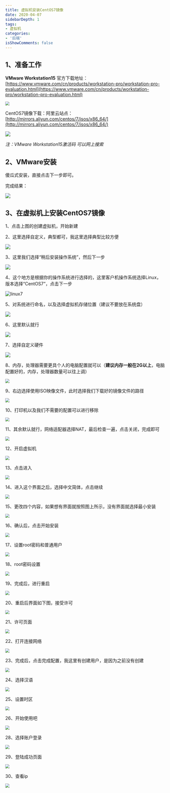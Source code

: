 ```yaml
---
title: 虚拟机安装CentOS7镜像
date: 2020-04-07
sidebarDepth: 1
tags:
- 虚拟机
categories:
- '后端'
isShowComments: false
---
```


## 1、准备工作

**VMware Workstation15**
官方下载地址： [https://www.vmware.com/cn/products/workstation-pro/workstation-pro-evaluation.html](https://www.vmware.com/cn/products/workstation-pro/workstation-pro-evaluation.html)

<img src="./images/linux.png" style="zoom:80%;" />

CentOS7镜像下载：阿里云站点：[http://mirrors.aliyun.com/centos/7/isos/x86_64/](http://mirrors.aliyun.com/centos/7/isos/x86_64/)

![](./images/linux2.png)

*注：VMware Workstation15激活码 可以网上搜索*

## 2、VMware安装

傻瓜式安装，直接点击下一步即可。

完成结果：

![](./images/linux3.png)

## 3、在虚拟机上安装CentOS7镜像

1、点击上图的创建虚拟机，开始新建

2、这里选择自定义，典型都可，我这里选择典型比较方便

<img src="./images/linux5.png" style="zoom: 100%;" />

3、这里我们选择“稍后安装操作系统”，然后下一步

<img src="./images/linux6.png" style="zoom:100%;" />

4、这个地方是根据你的操作系统进行选择的，这里客户机操作系统选择Linux，版本选择“CentOS7”，点击下一步

<img src="./images/linux7.png" alt="linux7" style="zoom:100%;" />

5、对系统进行命名，以及选择虚拟机存储位置（建议不要放在系统盘）

<img src="./images/linux8.png" style="zoom:100%;" />

6、这里默认就行

<img src="./images/linux9.png" style="zoom:100%;" />

7、选择自定义硬件

<img src="./images/linux10.png" style="zoom:100%;" />

8、内存，处理器需要更具个人的电脑配置就可以（**建议内存一般在2G以上**，电脑配置好的，内存，处理器数量可以往上调）

<img src="./images/linux11.png" style="zoom:80%;" />

9、右边选择使用ISO映像文件，此时选择我们下载好的镜像文件的路径

<img src="./images/linux12.png" style="zoom:80%;" />

10、打印机以及我们不需要的配置可以进行移除

<img src="./images/linux13.png" style="zoom:80%;" />

11、其余默认就行，网络适配器选择NAT，最后检查一遍，点击关闭，完成即可

<img src="./images/linux15.png" style="zoom:80%;" />

12、开启虚拟机

<img src="./images/linux16.png" style="zoom:80%;" />

13、点击进入

<img src="./images/linux17.png" style="zoom:80%;" />

14、进入这个界面之后，选择中文简体，点击继续

<img src="./images/linux18.png" style="zoom:80%;" />

15、更改四个内容，如果想有界面就按照图上所示，没有界面就选择最小安装

<img src="./images/linux19.png" style="zoom:80%;" />

16、确认后，点击开始安装

<img src="./images/linux20.png" style="zoom:80%;" />

17、设置root密码和普通用户

<img src="./images/linux21.png" style="zoom:80%;" />

18、root密码设置

<img src="./images/linux22.png" style="zoom:80%;" />

19、完成后，进行重启

<img src="./images/linux23.png" style="zoom:80%;" />

20、重启后界面如下图，接受许可

<img src="./images/linux24.png" style="zoom:80%;" />

21、许可页面

<img src="./images/linux25.png" style="zoom:80%;" />

22、打开连接网络

<img src="./images/linux26.png" style="zoom:80%;" />

23、完成后，点击完成配置，我这里有创建用户，是因为之前没有创建

<img src="./images/linux27.png" style="zoom:80%;" />

24、选择汉语

<img src="./images/linux28.png" style="zoom:80%;" />

25、设置时区

<img src="./images/linux29.png" style="zoom:80%;" />

26、开始使用吧

<img src="./images/linux30.png" style="zoom:80%;" />

28、选择账户登录

<img src="./images/linux31.png" style="zoom:80%;" />

29、登陆成功页面

<img src="./images/linux32.png" style="zoom:80%;" />

30、查看ip

<img src="./images/linux33.png" style="zoom:80%;" />

